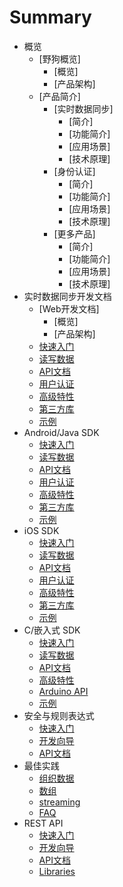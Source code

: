 # Summary

* 概览
    * [野狗概览]
      * [概览]
      * [产品架构]
    * [产品简介]
      * [实时数据同步]
         * [简介]
         * [功能简介]
         * [应用场景]
         * [技术原理]
      * [身份认证]
         * [简介]
         * [功能简介]
         * [应用场景]
         * [技术原理]
      * [更多产品]
         * [简介]
         * [功能简介]
         * [应用场景]
         * [技术原理]
* 实时数据同步开发文档
   * [Web开发文档]
      * [概览]
      * [产品架构] 
    * [快速入门](web/quickstart.md)
    * [读写数据](web/crud.md)
    * [API文档](web/api.md)
    * [用户认证](web/auth.md)
    * [高级特性](web/advanced.md)
    * [第三方库](web/libraries.md)
    * [示例](web/example.md)
* Android/Java SDK
    * [快速入门](android/quickstart.md)
    * [读写数据](android/crud.md)
    * [API文档](android/api.md)
    * [用户认证](android/auth.md)
    * [高级特性](android/advanced.md)
    * [第三方库](android/libraries.md)
    * [示例](android/example.md)
* iOS SDK
    * [快速入门](ios/quickstart.md)
    * [读写数据](ios/crud.md)
    * [API文档](ios/api.md)
    * [用户认证](ios/auth.md)
    * [高级特性](ios/advanced.md)
    * [第三方库](ios/libraries.md)
    * [示例](ios/example.md)
* C/嵌入式 SDK
    * [快速入门](c/quickstart.md)
    * [读写数据](c/crud.md)
    * [API文档](c/api.md)
    * [高级特性](c/advanced.md)
    * [Arduino API](c/arduinoApi)
    * [示例](c/example.md)
* 安全与规则表达式
    * [快速入门](rule/quickstart.md)
    * [开发向导](rule/guide.md)
    * [API文档](rule/api.md)
* 最佳实践
    * [组织数据](practice/quickstart.md)
    * [数组](practice/array.md)
    * [streaming](practice/streaming.md)    
    * [FAQ](practice/faq.md)    
* REST API
    * [快速入门](rest/quickstart.md)
    * [开发向导](rest/guide.md)
    * [API文档](rest/api.md)
    * [Libraries](rest/library.md)
